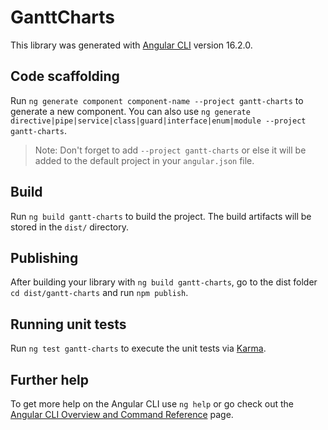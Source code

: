 # GanttCharts

This library was generated with [Angular CLI](https://github.com/angular/angular-cli) version 16.2.0.

## Code scaffolding

Run `ng generate component component-name --project gantt-charts` to generate a new component. You can also use `ng generate directive|pipe|service|class|guard|interface|enum|module --project gantt-charts`.
> Note: Don't forget to add `--project gantt-charts` or else it will be added to the default project in your `angular.json` file. 

## Build

Run `ng build gantt-charts` to build the project. The build artifacts will be stored in the `dist/` directory.

## Publishing

After building your library with `ng build gantt-charts`, go to the dist folder `cd dist/gantt-charts` and run `npm publish`.

## Running unit tests

Run `ng test gantt-charts` to execute the unit tests via [Karma](https://karma-runner.github.io).

## Further help

To get more help on the Angular CLI use `ng help` or go check out the [Angular CLI Overview and Command Reference](https://angular.io/cli) page.

